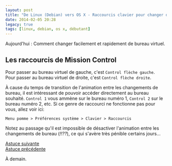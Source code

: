 ```yaml
---
layout: post
title: "De Linux (Debian) vers OS X - Raccourcis clavier pour changer de bureau"
date: 2014-02-05 20:28
legacy: true
tags: [linux, debian, os x, débutant]
---
```





Aujourd'hui : Comment changer facilement et rapidement de bureau
virtuel.

<!-- more -->

Les raccourcis de Mission Control
----------------------------------------------------

Pour passer au bureau virtuel de gauche, c'est `Control flèche gauche`.    
Pour passer au bureau virtuel de droite, c'est `Control flèche droite`.

À cause du temps de transition de l'animation entre les changements
de bureau, il est intéressant de pouvoir accéder directement au
bureau souhaité. `Control 1` vous ammène sur le bureau numéro 1,
`Control 2` sur le bureau numéro 2, etc. Si ce genre de raccourci
ne fonctionne pas pour vous, allez voir ici:

    Menu pomme > Préférences système > Clavier > Raccourcis

Notez au passage qu'il est impossible de désactiver l'animation entre
les changements de bureau (*!!??*), ce qui s'avère très pénible
certains jours…

[Astuce suivante](/blog/2014/02/06/de-linux-debian-vers-os-x-dossier-parent-dans-lexplorateur/)    
[Astuce précédente](/blog/2014/02/04/de-linux-debian-vers-os-x-les-bureaux-virtuels/)




À demain.


